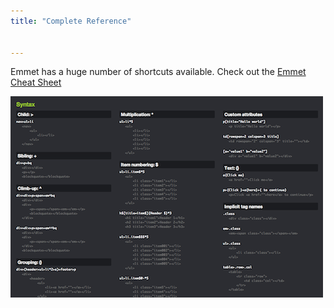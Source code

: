 ```yaml
---
title: "Complete Reference"


---
```


Emmet has a huge number of shortcuts available. Check out the [Emmet Cheat Sheet](http://docs.emmet.io/cheat-sheet/)

![Emmet Cheat Sheet](/img/emmet-ref.png)






